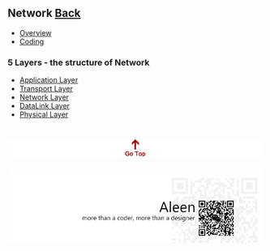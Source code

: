 ## Network	[Back](./../Readme.md)
* [Overview](./Overview/Overview.md)
* [Coding](./Coding/Coding.md)

### 5 Layers - the structure of  Network
* [Application Layer](./Application/Application.md)
* [Transport Layer](./Transport/Transport.md)
* [Network Layer](./Network/Network.md)
* [DataLink Layer](./DataLink/DataLink.md)
* [Physical Layer](./Physical/Physical.md)

<a href="#" style="left:200px;"><img src="./../pic/gotop.png"></a>
=====
<a href="http://aleen42.github.io/" target="_blank" ><img src="./../pic/tail.gif"></a>
